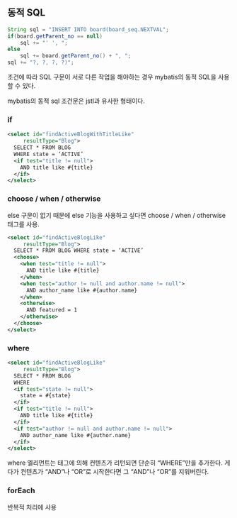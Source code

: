 ## 동적 SQL
```java
String sql = "INSERT INTO board(board_seq.NEXTVAL";
if(board.getParent_no == null)
	sql += "' ', ";
else
	sql += board.getParent_no() + ", ";
sql += "?, ?, ?, ?)";
```
조건에 따라 SQL 구문이 서로 다른 작업을 해야하는 경우 mybatis의 동적 SQL을 사용할 수 있다.

mybatis의 동적 sql 조건문은 jstl과 유사한 형태이다.

### if

```xml
<select id="findActiveBlogWithTitleLike"
     resultType="Blog">
  SELECT * FROM BLOG
  WHERE state = ‘ACTIVE’
  <if test="title != null">
    AND title like #{title}
  </if>
</select>
 ```
### choose / when / otherwise
else 구문이 없기 때문에 else 기능을 사용하고 싶다면 choose / when / otherwise 태그를 사용.
```xml
<select id="findActiveBlogLike"
     resultType="Blog">
  SELECT * FROM BLOG WHERE state = ‘ACTIVE’
  <choose>
    <when test="title != null">
      AND title like #{title}
    </when>
    <when test="author != null and author.name != null">
      AND author_name like #{author.name}
    </when>
    <otherwise>
      AND featured = 1
    </otherwise>
  </choose>
</select>
```

### where

```xml
<select id="findActiveBlogLike"
     resultType="Blog">
  SELECT * FROM BLOG
  WHERE
  <if test="state != null">
    state = #{state}
  </if>
  <if test="title != null">
    AND title like #{title}
  </if>
  <if test="author != null and author.name != null">
    AND author_name like #{author.name}
  </if>
</select>
```
where 엘리먼트는 태그에 의해 컨텐츠가 리턴되면 단순히 “WHERE”만을 추가한다. 게다가 컨텐츠가 “AND”나 “OR”로 시작한다면 그 “AND”나 “OR”를 지워버린다.


### forEach 
반복적 처리에 사용
<!--stackedit_data:
eyJoaXN0b3J5IjpbLTEwNzYzNjM3MDJdfQ==
-->